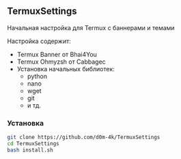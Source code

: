 ## TermuxSettings
Начальная настройка для Termux с баннерами и темами

Настройка содержит:
* Termux Banner от Bhai4You
* Termux Ohmyzsh от Cabbagec
* Установка начальных библиотек:
   * python
   * nano
   * wget
   * git
   * и тд.
 
### Установка
```bash
git clone https://github.com/d0m-4k/TermuxSettings
cd TermuxSettings
bash install.sh
```
